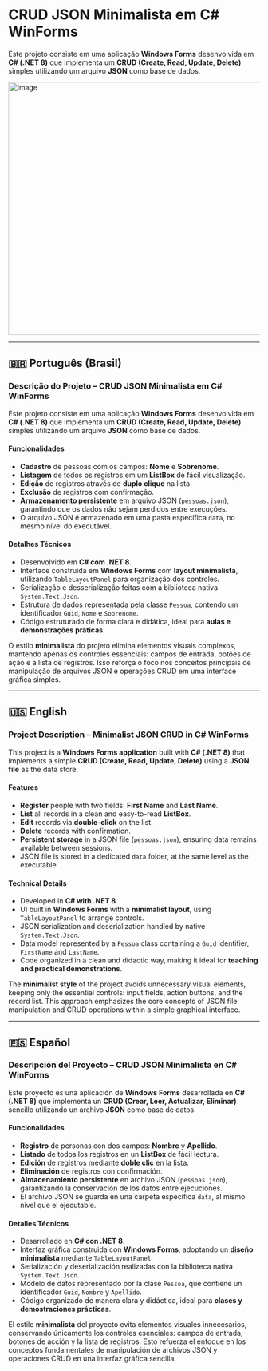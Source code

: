 # CRUD JSON Minimalista em C# WinForms

Este projeto consiste em uma aplicação **Windows Forms** desenvolvida em **C# (.NET 8)** que implementa um **CRUD (Create, Read, Update, Delete)** simples utilizando um arquivo **JSON** como base de dados.  

<img width="671" height="506" alt="image" src="https://github.com/user-attachments/assets/b0d4beb8-1c7c-4856-aef4-585867f225b2" />

---

## 🇧🇷 Português (Brasil)

### Descrição do Projeto – CRUD JSON Minimalista em C# WinForms

Este projeto consiste em uma aplicação **Windows Forms** desenvolvida em **C# (.NET 8)** que implementa um **CRUD (Create, Read, Update, Delete)** simples utilizando um arquivo **JSON** como base de dados.  

#### Funcionalidades
- **Cadastro** de pessoas com os campos: **Nome** e **Sobrenome**.  
- **Listagem** de todos os registros em um **ListBox** de fácil visualização.  
- **Edição** de registros através de **duplo clique** na lista.  
- **Exclusão** de registros com confirmação.  
- **Armazenamento persistente** em arquivo JSON (`pessoas.json`), garantindo que os dados não sejam perdidos entre execuções.  
- O arquivo JSON é armazenado em uma pasta específica `data`, no mesmo nível do executável.  

#### Detalhes Técnicos
- Desenvolvido em **C# com .NET 8**.  
- Interface construída em **Windows Forms** com **layout minimalista**, utilizando `TableLayoutPanel` para organização dos controles.  
- Serialização e desserialização feitas com a biblioteca nativa `System.Text.Json`.  
- Estrutura de dados representada pela classe `Pessoa`, contendo um identificador `Guid`, `Nome` e `Sobrenome`.  
- Código estruturado de forma clara e didática, ideal para **aulas e demonstrações práticas**.  

O estilo **minimalista** do projeto elimina elementos visuais complexos, mantendo apenas os controles essenciais: campos de entrada, botões de ação e a lista de registros. Isso reforça o foco nos conceitos principais de manipulação de arquivos JSON e operações CRUD em uma interface gráfica simples.  

---

## 🇺🇸 English

### Project Description – Minimalist JSON CRUD in C# WinForms

This project is a **Windows Forms application** built with **C# (.NET 8)** that implements a simple **CRUD (Create, Read, Update, Delete)** using a **JSON file** as the data store.  

#### Features
- **Register** people with two fields: **First Name** and **Last Name**.  
- **List** all records in a clean and easy-to-read **ListBox**.  
- **Edit** records via **double-click** on the list.  
- **Delete** records with confirmation.  
- **Persistent storage** in a JSON file (`pessoas.json`), ensuring data remains available between sessions.  
- JSON file is stored in a dedicated `data` folder, at the same level as the executable.  

#### Technical Details
- Developed in **C# with .NET 8**.  
- UI built in **Windows Forms** with a **minimalist layout**, using `TableLayoutPanel` to arrange controls.  
- JSON serialization and deserialization handled by native `System.Text.Json`.  
- Data model represented by a `Pessoa` class containing a `Guid` identifier, `FirstName` and `LastName`.  
- Code organized in a clean and didactic way, making it ideal for **teaching and practical demonstrations**.  

The **minimalist style** of the project avoids unnecessary visual elements, keeping only the essential controls: input fields, action buttons, and the record list. This approach emphasizes the core concepts of JSON file manipulation and CRUD operations within a simple graphical interface.  

---

## 🇪🇸 Español

### Descripción del Proyecto – CRUD JSON Minimalista en C# WinForms

Este proyecto es una aplicación de **Windows Forms** desarrollada en **C# (.NET 8)** que implementa un **CRUD (Crear, Leer, Actualizar, Eliminar)** sencillo utilizando un archivo **JSON** como base de datos.  

#### Funcionalidades
- **Registro** de personas con dos campos: **Nombre** y **Apellido**.  
- **Listado** de todos los registros en un **ListBox** de fácil lectura.  
- **Edición** de registros mediante **doble clic** en la lista.  
- **Eliminación** de registros con confirmación.  
- **Almacenamiento persistente** en archivo JSON (`pessoas.json`), garantizando la conservación de los datos entre ejecuciones.  
- El archivo JSON se guarda en una carpeta específica `data`, al mismo nivel que el ejecutable.  

#### Detalles Técnicos
- Desarrollado en **C# con .NET 8**.  
- Interfaz gráfica construida con **Windows Forms**, adoptando un **diseño minimalista** mediante `TableLayoutPanel`.  
- Serialización y deserialización realizadas con la biblioteca nativa `System.Text.Json`.  
- Modelo de datos representado por la clase `Pessoa`, que contiene un identificador `Guid`, `Nombre` y `Apellido`.  
- Código organizado de manera clara y didáctica, ideal para **clases y demostraciones prácticas**.  

El estilo **minimalista** del proyecto evita elementos visuales innecesarios, conservando únicamente los controles esenciales: campos de entrada, botones de acción y la lista de registros. Esto refuerza el enfoque en los conceptos fundamentales de manipulación de archivos JSON y operaciones CRUD en una interfaz gráfica sencilla.  
